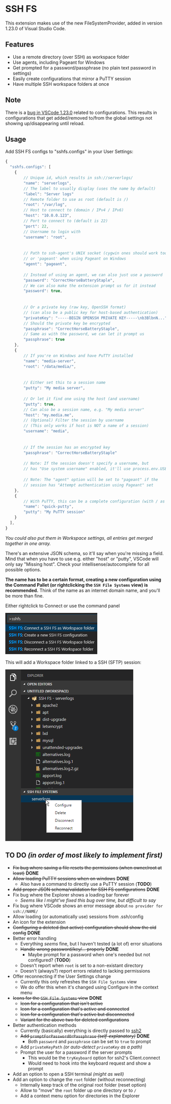 
# SSH FS

This extension makes use of the new FileSystemProvider, added in version 1.23.0 of Visual Studio Code.

## Features
* Use a remote directory (over SSH) as workspace folder
* Use agents, including Pageant for Windows
* Get prompted for a password/passphrase (no plain text password in settings)
* Easily create configurations that mirror a PuTTY session
* Have multiple SSH workspace folders at once

## Note
There is a [bug in VSCode 1.23.0](https://github.com/Microsoft/vscode/issues/49258) related to configurations. This results in configurations that get added/removed to/from the global settings not showing up/disappearing until reload.

## Usage
Add SSH FS configs to "sshfs.configs" in your User Settings:
```js
{
  "sshfs.configs": [
    {
        // Unique id, which results in ssh://serverlogs/
        "name": "serverlogs",
        // The label to usually display (uses the name by default)
        "label": "Server logs"
        // Remote folder to use as root (default is /)
        "root": "/var/log",
        // Host to connect to (domain / IPv4 / IPv6)
        "host": "10.0.0.123",
        // Port to connect to (default is 22)
        "port": 22,
        // Username to login with
        "username": "root",


        // Path to ssh-agent's UNIX socket (cygwin ones should work too)
        // or 'pageant' when using Pageant on Windows
        "agent": "pageant",
        
        // Instead of using an agent, we can also just use a password
        "password": "CorrectHorseBatteryStaple",
        // We can also make the extension prompt us for it instead
        "password": true,
        

        // Or a private key (raw key, OpenSSH format)
        // (can also be a public key for host-based authentication)
        "privateKey": "-----BEGIN OPENSSH PRIVATE KEY-----\nb3BlbnN...",
        // Should the private key be encrypted
        "passphrase": "CorrectHorseBatteryStaple",
        // Same as with the password, we can let it prompt us
        "passphrase": true
    },
    {
        // If you're on Windows and have PuTTY installed
        "name": "media-server",
        "root": "/data/media/",


        // Either set this to a session name
        "putty": "My media server",

        // Or let it find one using the host (and username)
        "putty": true,
        // Can also be a session name, e.g. "My media server"
        "host": "my.media.me",
        // (Optional) Filter the session by username
        // (This only works if host is NOT a name of a session)
        "username": "media",


        // If the session has an encrypted key
        "passphrase": "CorrectHorseBatteryStaple"

        // Note: If the session doesn't specify a username, but
        // has "Use system username" enabled, it'll use process.env.USER

        // Note: The "agent" option will be set to "pageant" if the
        // session has "Attempt authentication using Pageant" set
    },
    {
        // With PuTTY, this can be a complete configuration (with / as root)
        "name": "quick-putty",
        "putty": "My PuTTY session"
    }
  ],
}
```
*You could also put them in Workspace settings, all entries get merged together in one array.*

There's an extensive JSON schema, so it'll say when you're missing a field. Mind that when you have to use e.g. either "host" or "putty", VSCode will only say "Missing host". Check your intellisense/autocomplete for all possible options.

**The name has to be a certain format, creating a new configuration using the Command Pallet (or rightclicking the `SSH File Systems` view) is recommended.** Think of the name as an internet domain name, and you'll be more than fine.

Either rightclick to Connect or use the command panel

![Using the Command Panel](./media/screenshot-commandpanel.png)

This will add a Workspace folder linked to a SSH (SFTP) session:

![Workspace folder added](./media/screenshot-explorer.png)

## TO DO *(in order of most likely to implement first)*
* ~~Fix bug where saving a file resets the permissions (when owner/root at least)~~ **DONE**
* ~~Allow loading PuTTY sessions when on windows~~ **DONE**
    * Also have a command to directly use a PuTTY session (**TODO**)
* ~~Add proper JSON schema/validation for SSH FS configurations~~ **DONE**
* Fix bug where the Explorer shows a loading bar forever
    * *Seems like I might've fixed this bug over time, but difficult to say*
* Fix bug where VSCode shows an error message about `no provider for ssh://NAME/`
* Allow loading (or automatically use) sessions from .ssh/config
* An icon for the extension
* ~~Configuring a deleted (but active) configuration should show the old config~~ **DONE**
* Better error handling
    * Everything *seems* fine, but I haven't tested (a lot of) error situations
    * ~~Handle wrong password/key/... properly~~ **DONE**
        * Maybe prompt for a password when one's needed but not configured? (**TODO**)
    * Doesn't report when `root` is set to a non-existant directory
    * Doesn't (always?) report errors related to lacking permissions
* Offer reconnecting if the User Settings change
    * Currently this only refreshes the `SSH File Systems` view
    * We do offer this when it's changed using Configure in the context menu
* ~~Icons for the `SSH File Systems` view~~ **DONE**
    * ~~Icon for a configuration that isn't active~~
    * ~~Icon for a configuration that's active and connected~~
    * ~~Icon for a configuration that's active but disconnected~~
    * ~~Variant for the above two for deleted configurations~~
* Better authentication methods
    * Currently (basically) everything is directly passed to [ssh2](https://www.npmjs.com/package/ssh2#client-methods)
    * ~~Add `promptForPasswordOrPassphrase` *(self-explanatory)*~~ **DONE**
        * Both `password` and `passphrase` can be set to `true` to prompt
    * Add `privateKeyPath` *(or auto-detect `privateKey` as a path)*
    * Prompt the user for a password if the server prompts
        * This would be the `tryKeyboard` option for ssh2's Client.connect
        * Would need to hook into the keyboard request and show a prompt
* Add an option to open a SSH terminal *(might as well)*
* Add an option to change the `root` folder (without reconnecting)
    * Internally keep track of the original root folder (reset option)
    * Allow to "move" the `root` folder up one directory or to `/`
    * Add a context menu option for directories in the Explorer
